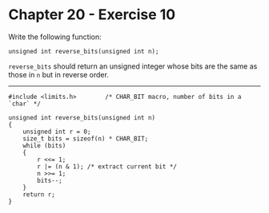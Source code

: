 # Chapter 20 - Exercise 10

Write the following function:

```
unsigned int reverse_bits(unsigned int n);
```

`reverse_bits` should return an unsigned integer whose bits are the same as those in `n` but in reverse order.

---

```
#include <limits.h>        /* CHAR_BIT macro, number of bits in a `char` */

unsigned int reverse_bits(unsigned int n)
{
    unsigned int r = 0;
    size_t bits = sizeof(n) * CHAR_BIT;
    while (bits)
    {
        r <<= 1;
        r |= (n & 1); /* extract current bit */
        n >>= 1;
        bits--;
    }
    return r;
}
```
